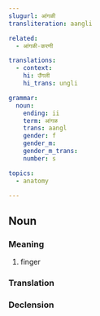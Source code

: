 ```yaml
---
slugurl: आंगळी
transliteration: aangli

related:
  - आंगळी-करणी

translations:
  - context:
    hi: उँगली 
    hi_trans: ungli

grammar:
  noun:
    ending: ii
    term: आंगळ
    trans: aangl
    gender: f
    gender_m: 
    gender_m_trans: 
    number: s

topics:
  - anatomy

---
```


## Noun

### Meaning

<word-meanings>

1. finger

</word-meanings>

### Translation

<translation :translation="translations" ></translation>

### Declension

<noun-decl :grammar="grammar" ></noun-decl>

